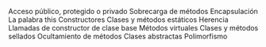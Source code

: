 Acceso público, protegido o privado
Sobrecarga de métodos
Encapsulación
La palabra this
Constructores
Clases y métodos estáticos
Herencia
Llamadas de constructor de clase base
Métodos virtuales
Clases y métodos sellados
Ocultamiento de métodos
Clases abstractas
Polimorfismo 
